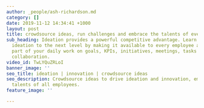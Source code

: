 ```yaml
---
author: _people/ash-richardson.md
category: []
date: 2019-11-12 14:34:41 +1000
layout: post
title: crowdsource ideas, run challenges and embrace the talents of every employee
sub_heading: Ideation provides a powerful competitive advantage. Learn how to take
  ideation to the next level by making it available to every employee and a seamless
  part of your daily work on goals, KPIs, initiatives, meetings, tasks and social
  collaboration.
video_id: TwLYQuZRLoI
banner_image: ''
seo_title: ideation | innovation | crowdsource ideas
seo_description: Crowdsource ideas to drive ideation and innovation, embracing the
  talents of all employees.
feature_image: ''

---
```

